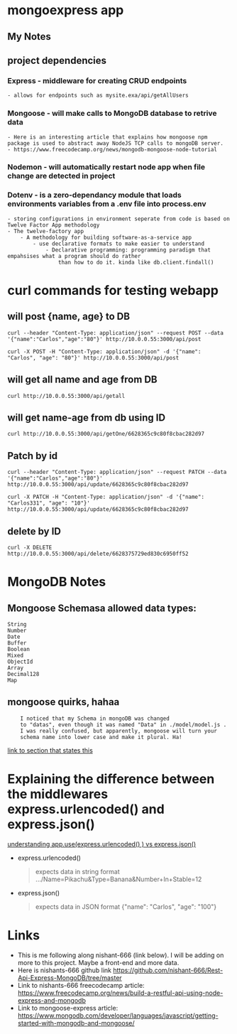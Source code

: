 # mongoexpress app

## My Notes
## project dependencies
### Express - middleware for creating CRUD endpoints
    - allows for endpoints such as mysite.exa/api/getAllUsers
### Mongoose - will make calls to MongoDB database to retrive data
    - Here is an interesting article that explains how mongoose npm package is used to abstract away NodeJS TCP calls to mongoDB server.
    - https://www.freecodecamp.org/news/mongodb-mongoose-node-tutorial
### Nodemon - will automatically restart node app when file change are detected in project
### Dotenv - is a zero-dependancy module that loads environments variables from a .env file into process.env
    - storing configurations in environment seperate from code is based on Twelve Factor App methodology
    - The twelve-factory app 
        - A methodology for building software-as-a-service app
            - use declarative formats to make easier to understand 
                - Declarative programming: programming paradigm that empahsises what a program should do rather 
                    than how to do it. kinda like db.client.findall()

# curl commands for testing webapp
## will post {name, age} to DB
    curl --header "Content-Type: application/json" --request POST --data '{"name":"Carlos","age":"80"}' http://10.0.0.55:3000/api/post

    curl -X POST -H "Content-Type: application/json" -d '{"name": "Carlos", "age": "80"}' http://10.0.0.55:3000/api/post
## will get all name and age from DB   
    curl http://10.0.0.55:3000/api/getall
## will get name-age from db using ID
    curl http://10.0.0.55:3000/api/getOne/6628365c9c80f8cbac282d97
## Patch by id
    curl --header "Content-Type: application/json" --request PATCH --data '{"name":"Carlos","age":"80"}' http://10.0.0.55:3000/api/update/6628365c9c80f8cbac282d97

    curl -X PATCH -H "Content-Type: application/json" -d '{"name": "Carlos331", "age": "10"}' http://10.0.0.55:3000/api/update/6628365c9c80f8cbac282d97

## delete by ID
    curl -X DELETE http://10.0.0.55:3000/api/delete/6628375729ed830c6950ff52

# MongoDB Notes
## Mongoose Schemasa allowed data types:
    String
    Number
    Date
    Buffer
    Boolean
    Mixed
    ObjectId
    Array
    Decimal128
    Map  

## mongoose quirks, hahaa
        I noticed that my Schema in mongoDB was changed 
        to "datas", even though it was named "Data" in ./model/model.js .
        I was really confused, but apparently, mongoose will turn your 
        schema name into lower case and make it plural. Ha!
[link to section that states this](https://www.mongodb.com/developer/languages/javascript/getting-started-with-mongodb-and-mongoose/#:~:text=an%20important%20note%3A%20the%20first%20argument%20passed%20to%20the%20model%20should%20be%20the%20singular%20form%20of%20your%20collection%20name.%20mongoose%20automatically%20changes%20this%20to%20the%20plural%20form%2C%20transforms%20it%20to%20lowercase%2C%20and%20uses%20that%20for%20the%20database%20collection%20name.)

# Explaining the difference between the middlewares express.urlencoded() and express.json()
[ understanding app.use(express.urlencoded() ) vs express.json() ](https://stackoverflow.com/questions/23259168/what-are-express-json-and-express-urlencoded)
- express.urlencoded()
    > expects data in string format .../Name=Pikachu&Type=Banana&Number+In+Stable=12
- express.json()
    > expects data in JSON format {"name": "Carlos", "age": "100"}

# Links
- This is me following along nishant-666 (link below). I will be adding on more to this project. Maybe a front-end and more data.
- Here is nishants-666 github link https://github.com/nishant-666/Rest-Api-Express-MongoDB/tree/master
- Link to nishants-666 freecodecamp article: https://www.freecodecamp.org/news/build-a-restful-api-using-node-express-and-mongodb
- Link to mongoose-express article: https://www.mongodb.com/developer/languages/javascript/getting-started-with-mongodb-and-mongoose/